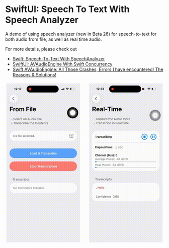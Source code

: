 # SwiftUI: Speech To Text With Speech Analyzer


A demo of using speech analyzer (new in Beta 26) for speech-to-text for both audio from file, as well as real time audio.


For more details, please check out
- [Swift: Speech-To-Text With SpeechAnalyzer]()
- [SwiftUI: AVAudioEngine With Swift Concurrency](https://medium.com/@itsuki.enjoy/swiftui-avaudioengine-with-swift-concurrency-a231c31ad509)
- [Swift AVAudioEngine: All Those Crashes, Errors I have encountered! The Reasons & Solutions!](https://medium.com/@itsuki.enjoy/swift-avaudioengine-all-those-crashes-errors-i-have-encountered-the-reasons-solutions-e9444c7b4374)



![](./demo.gif)
